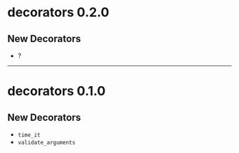 # decorators 0.2.0

## New Decorators

- ?

---

# decorators 0.1.0

## New Decorators

-   `time_it` 
-   `validate_arguments` 
